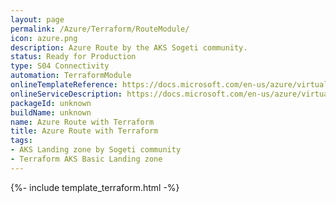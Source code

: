 ```yaml
---
layout: page
permalink: /Azure/Terraform/RouteModule/
icon: azure.png
description: Azure Route by the AKS Sogeti community.
status: Ready for Production
type: S04 Connectivity
automation: TerraformModule
onlineTemplateReference: https://docs.microsoft.com/en-us/azure/virtual-network/tutorial-create-route-table-portal
onlineServiceDescription: https://docs.microsoft.com/en-us/azure/virtual-network/manage-route-table
packageId: unknown
buildName: unknown
name: Azure Route with Terraform
title: Azure Route with Terraform
tags:
- AKS Landing zone by Sogeti community
- Terraform AKS Basic Landing zone
---
```


{%- include template_terraform.html -%}